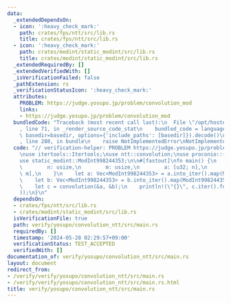 ```yaml
---
data:
  _extendedDependsOn:
  - icon: ':heavy_check_mark:'
    path: crates/fps/ntt/src/lib.rs
    title: crates/fps/ntt/src/lib.rs
  - icon: ':heavy_check_mark:'
    path: crates/modint/static_modint/src/lib.rs
    title: crates/modint/static_modint/src/lib.rs
  _extendedRequiredBy: []
  _extendedVerifiedWith: []
  _isVerificationFailed: false
  _pathExtension: rs
  _verificationStatusIcon: ':heavy_check_mark:'
  attributes:
    PROBLEM: https://judge.yosupo.jp/problem/convolution_mod
    links:
    - https://judge.yosupo.jp/problem/convolution_mod
  bundledCode: "Traceback (most recent call last):\n  File \"/opt/hostedtoolcache/Python/3.10.14/x64/lib/python3.10/site-packages/onlinejudge_verify/documentation/build.py\"\
    , line 71, in _render_source_code_stat\n    bundled_code = language.bundle(stat.path,\
    \ basedir=basedir, options={'include_paths': [basedir]}).decode()\n  File \"/opt/hostedtoolcache/Python/3.10.14/x64/lib/python3.10/site-packages/onlinejudge_verify/languages/rust.py\"\
    , line 288, in bundle\n    raise NotImplementedError\nNotImplementedError\n"
  code: "// verification-helper: PROBLEM https://judge.yosupo.jp/problem/convolution_mod\n\
    \nuse itertools::Itertools;\nuse ntt::convolution;\nuse proconio::{fastout, input};\n\
    use static_modint::ModInt998244353;\n\n#[fastout]\nfn main() {\n    input! {\n\
    \        n: usize,\n        m: usize,\n        a: [u32; n],\n        b: [u32;\
    \ m],\n    }\n    let a: Vec<ModInt998244353> = a.into_iter().map(ModInt998244353::raw).collect();\n\
    \    let b: Vec<ModInt998244353> = b.into_iter().map(ModInt998244353::raw).collect();\n\
    \    let c = convolution(&a, &b);\n    println!(\"{}\", c.iter().format(\" \"\
    ));\n}\n"
  dependsOn:
  - crates/fps/ntt/src/lib.rs
  - crates/modint/static_modint/src/lib.rs
  isVerificationFile: true
  path: verify/yosupo/convolution_ntt/src/main.rs
  requiredBy: []
  timestamp: '2024-05-28 02:29:57+09:00'
  verificationStatus: TEST_ACCEPTED
  verifiedWith: []
documentation_of: verify/yosupo/convolution_ntt/src/main.rs
layout: document
redirect_from:
- /verify/verify/yosupo/convolution_ntt/src/main.rs
- /verify/verify/yosupo/convolution_ntt/src/main.rs.html
title: verify/yosupo/convolution_ntt/src/main.rs
---
```

